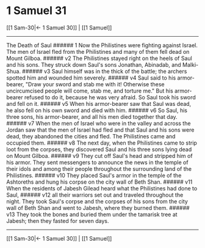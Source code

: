 # 1 Samuel 31

[[1 Sam-30|← 1 Samuel 30]] | [[1 Samuel]]
***

The Death of Saul ###### 1 Now the Philistines were fighting against Israel. The men of Israel fled from the Philistines and many of them fell dead on Mount Gilboa. ###### v2 The Philistines stayed right on the heels of Saul and his sons. They struck down Saul's sons Jonathan, Abinadab, and Malki-Shua. ###### v3 Saul himself was in the thick of the battle; the archers spotted him and wounded him severely. ###### v4 Saul said to his armor-bearer, "Draw your sword and stab me with it! Otherwise these uncircumcised people will come, stab me, and torture me." But his armor-bearer refused to do it, because he was very afraid. So Saul took his sword and fell on it. ###### v5 When his armor-bearer saw that Saul was dead, he also fell on his own sword and died with him. ###### v6 So Saul, his three sons, his armor-bearer, and all his men died together that day. ###### v7 When the men of Israel who were in the valley and across the Jordan saw that the men of Israel had fled and that Saul and his sons were dead, they abandoned the cities and fled. The Philistines came and occupied them. ###### v8 The next day, when the Philistines came to strip loot from the corpses, they discovered Saul and his three sons lying dead on Mount Gilboa. ###### v9 They cut off Saul's head and stripped him of his armor. They sent messengers to announce the news in the temple of their idols and among their people throughout the surrounding land of the Philistines. ###### v10 They placed Saul's armor in the temple of the Ashtoreths and hung his corpse on the city wall of Beth Shan. ###### v11 When the residents of Jabesh Gilead heard what the Philistines had done to Saul, ###### v12 all their warriors set out and traveled throughout the night. They took Saul's corpse and the corpses of his sons from the city wall of Beth Shan and went to Jabesh, where they burned them. ###### v13 They took the bones and buried them under the tamarisk tree at Jabesh; then they fasted for seven days.

***
[[1 Sam-30|← 1 Samuel 30]] | [[1 Samuel]]
